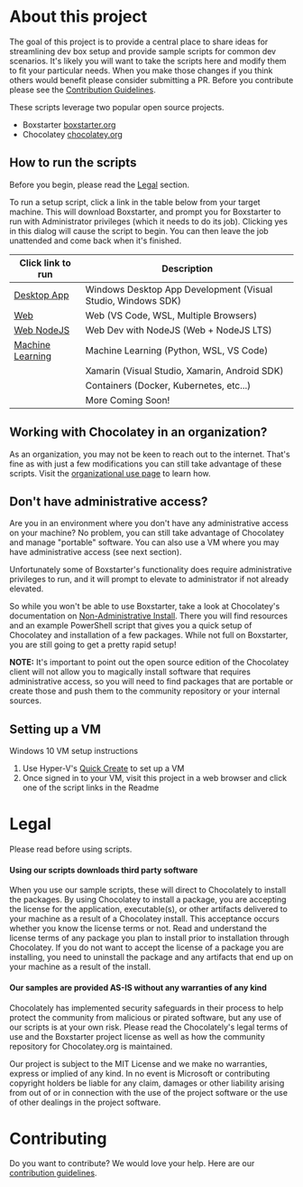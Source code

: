 
# About this project
The goal of this project is to provide a central place to share ideas for streamlining dev box setup and provide sample scripts for common dev scenarios. It's likely you will want to take the scripts here and modify them to fit your particular needs. When you make those changes if you think others would benefit please consider submitting a PR. Before you contribute please see the [Contribution Guidelines](CONTRIBUTING.md).

These scripts leverage two popular open source projects.
- Boxstarter [boxstarter.org](http://boxstarter.org)
- Chocolatey [chocolatey.org](http://chocolatey.org)

## How to run the scripts
Before you begin, please read the [Legal](#Legal) section.

To run a setup script, click a link in the table below from your target machine. This will download Boxstarter, and prompt you for Boxstarter to run with Administrator privileges (which it needs to do its job). Clicking yes in this dialog will cause the script to begin. You can then leave the job unattended and come back when it's finished.

|Click link to run  |Description  |
|---------|---------|
|<a href='http://boxstarter.org/package/nr/url?https://raw.githubusercontent.com/Microsoft/windows-dev-box-setup-scripts/master/dev_app.ps1?token=AK0OHkKpCgt-8lIcqBiQ1amsoPRrsDB7ks5a-J-0wA%3D%3D'>Desktop App</a>     | Windows Desktop App Development (Visual Studio, Windows SDK) |
|<a href='http://boxstarter.org/package/nr/url?https://raw.githubusercontent.com/Microsoft/windows-dev-box-setup-scripts/master/dev_web.ps1?token=AK0OHgglFNQqTj7ev_e-XMMFO2_aXURfks5a-J_qwA%3D%3D'>Web</a> | Web (VS Code, WSL, Multiple Browsers)        |
|<a href='http://boxstarter.org/package/nr/url?https://raw.githubusercontent.com/Microsoft/windows-dev-box-setup-scripts/master/dev_web_nodejs.ps1?token=AK0OHvSmUvc8o37_V3DfN-83V-SfYXc6ks5a-KAAwA%3D%3D'>Web NodeJS</a>     | Web Dev with NodeJS (Web + NodeJS LTS)        |
|<a href='http://boxstarter.org/package/nr/url?https://raw.githubusercontent.com/Microsoft/windows-dev-box-setup-scripts/master/dev_ml_python.ps1?token=AK0OHvymvom-_7ykSUeevHbu7HsxgKKzks5a-J-NwA%3D%3D'>Machine Learning</a>| Machine Learning (Python, WSL, VS Code)        |
|     | Xamarin (Visual Studio, Xamarin, Android SDK) |
|     | Containers (Docker, Kubernetes, etc...)        |
|     | More Coming Soon!        |

## Working with Chocolatey in an organization?
As an organization, you may not be keen to reach out to the internet. That's fine as with just a few modifications you can still take advantage of these scripts. Visit the [organizational use page](ORGANIZATION.md) to learn how.


## Don't have administrative access?
Are you in an environment where you don't have any administrative access on your machine? No problem, you can still take advantage of Chocolatey and manage "portable" software. You can also use a VM where you may have administrative access (see next section).

Unfortunately some of Boxstarter's functionality does require administrative privileges to run, and it will prompt to elevate to administrator if not already elevated.

So while you won't be able to use Boxstarter, take a look at Chocolatey's documentation on [Non-Administrative Install](https://chocolatey.org/install#non-administrative-install). There you will find resources and an example PowerShell script that gives you a quick setup of Chocolatey and installation of a few packages. While not full on Boxstarter, you are still going to get a pretty rapid setup!

**NOTE:**
It's important to point out the open source edition of the Chocolatey client will not allow you to magically install software that requires administrative access, so you will need to find packages that are portable or create those and push them to the community repository or your internal sources.

## Setting up a VM
Windows 10 VM setup instructions
1. Use Hyper-V's [Quick Create](https://docs.microsoft.com/en-us/virtualization/hyper-v-on-windows/quick-start/quick-create-virtual-machine) to set up a VM
2. Once signed in to your VM, visit this project in a web browser and click one of the script links in the Readme

# Legal
Please read before using scripts.

#### Using our scripts downloads third party software
When you use our sample scripts, these will direct to Chocolately to install the packages.
By using Chocolatey to install a package, you are accepting the license for the application, executable(s), or other artifacts delivered to your machine as a result of a Chocolatey install. This acceptance occurs whether you know the license terms or not. Read and understand the license terms of any package you plan to install prior to installation through Chocolatey. If you do not want to accept the license of a package you are installing, you need to uninstall the package and any artifacts that end up on your machine as a result of the install.

#### Our samples are provided AS-IS without any warranties of any kind
Chocolately has implemented security safeguards in their process to help protect the community from malicious or pirated software, but any use of our scripts is at your own risk.  Please read the Chocolately's legal terms of use and the Boxstarter project license as well as how the community repository for Chocolatey.org is maintained.

Our project is subject to the MIT License and we make no warranties, express or implied of any kind.   In no event is Microsoft or contributing copyright holders be liable for any claim, damages or other liability arising from out of or in connection with the use of the project software or the use of other dealings in the project software.

# Contributing
Do you want to contribute? We would love your help. Here are our <a href="CONTRIBUTING.md">contribution guidelines</a>.
